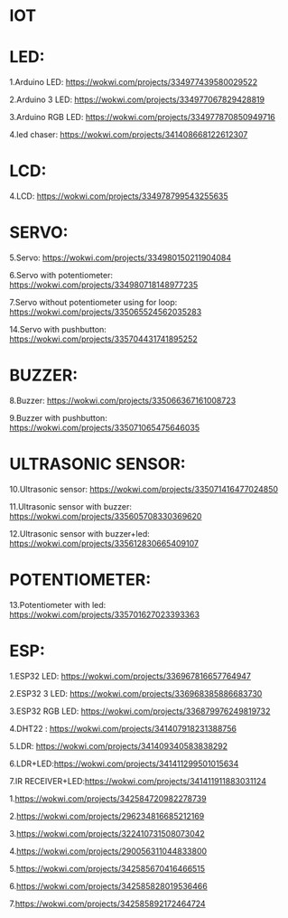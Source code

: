# IOT
# LED:

1.Arduino LED: https://wokwi.com/projects/334977439580029522 <br>

2.Arduino 3 LED: https://wokwi.com/projects/334977067829428819<br>

3.Arduino RGB LED: https://wokwi.com/projects/334977870850949716<br>

4.led chaser: https://wokwi.com/projects/341408668122612307<br>

# LCD:

4.LCD: https://wokwi.com/projects/334978799543255635<br>

# SERVO:

5.Servo: https://wokwi.com/projects/334980150211904084<br>

6.Servo with potentiometer: https://wokwi.com/projects/334980718148977235<br>

7.Servo without potentiometer using for loop: https://wokwi.com/projects/335065524562035283<br>

14.Servo with pushbutton: https://wokwi.com/projects/335704431741895252<br>

# BUZZER:

8.Buzzer: https://wokwi.com/projects/335066367161008723<br>

9.Buzzer with pushbutton: https://wokwi.com/projects/335071065475646035<br>

# ULTRASONIC SENSOR:

10.Ultrasonic sensor: https://wokwi.com/projects/335071416477024850<br>

11.Ultrasonic sensor with buzzer: https://wokwi.com/projects/335605708330369620<br>

12.Ultrasonic sensor with buzzer+led: https://wokwi.com/projects/335612830665409107<br>

# POTENTIOMETER:

13.Potentiometer with led: https://wokwi.com/projects/335701627023393363<br>

# ESP:

1.ESP32 LED: https://wokwi.com/projects/336967816657764947<br>

2.ESP32 3 LED: https://wokwi.com/projects/336968385886683730<br>

3.ESP32 RGB LED: https://wokwi.com/projects/336879976249819732<br>

4.DHT22 : https://wokwi.com/projects/341407918231388756<br>

5.LDR: https://wokwi.com/projects/341409340583838292<br>

6.LDR+LED:https://wokwi.com/projects/341411299501015634<br>

7.IR RECEIVER+LED:https://wokwi.com/projects/341411911883031124<br>


1.https://wokwi.com/projects/342584720982278739

2.https://wokwi.com/projects/296234816685212169

3.https://wokwi.com/projects/322410731508073042

4.https://wokwi.com/projects/290056311044833800

5.https://wokwi.com/projects/342585670416466515

6.https://wokwi.com/projects/342585828019536466

7.https://wokwi.com/projects/342585892172464724
